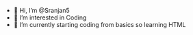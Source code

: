 - 👋 Hi, I’m @Sranjan5
- 👀 I’m interested in Coding
- 🌱 I’m currently starting coding from basics so learning HTML


<!---
Sranjan5/Sranjan5 is a ✨ special ✨ repository because its `README.md` (this file) appears on your GitHub profile.
You can click the Preview link to take a look at your changes.
--->

